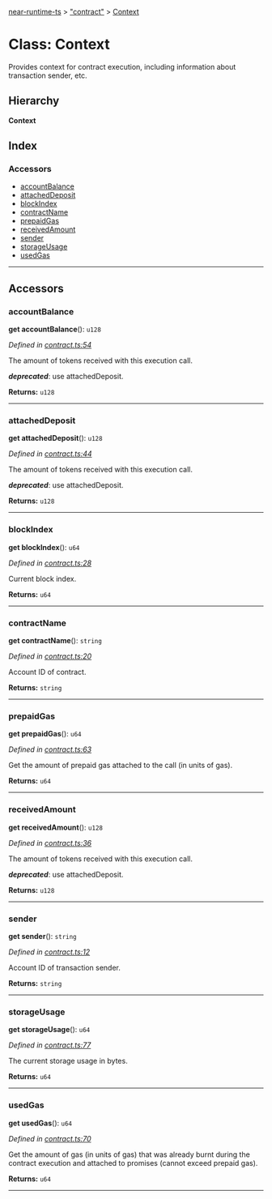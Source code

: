 [near-runtime-ts](../README.md) > ["contract"](../modules/_contract_.md) > [Context](../classes/_contract_.context.md)

# Class: Context

Provides context for contract execution, including information about transaction sender, etc.

## Hierarchy

**Context**

## Index

### Accessors

* [accountBalance](_contract_.context.md#accountbalance)
* [attachedDeposit](_contract_.context.md#attacheddeposit)
* [blockIndex](_contract_.context.md#blockindex)
* [contractName](_contract_.context.md#contractname)
* [prepaidGas](_contract_.context.md#prepaidgas)
* [receivedAmount](_contract_.context.md#receivedamount)
* [sender](_contract_.context.md#sender)
* [storageUsage](_contract_.context.md#storageusage)
* [usedGas](_contract_.context.md#usedgas)

---

## Accessors

<a id="accountbalance"></a>

###  accountBalance

**get accountBalance**(): `u128`

*Defined in [contract.ts:54](https://github.com/nearprotocol/near-runtime-ts/blob/d0fcf87/assembly/contract.ts#L54)*

The amount of tokens received with this execution call.

*__deprecated__*: use attachedDeposit.

**Returns:** `u128`

___
<a id="attacheddeposit"></a>

###  attachedDeposit

**get attachedDeposit**(): `u128`

*Defined in [contract.ts:44](https://github.com/nearprotocol/near-runtime-ts/blob/d0fcf87/assembly/contract.ts#L44)*

The amount of tokens received with this execution call.

*__deprecated__*: use attachedDeposit.

**Returns:** `u128`

___
<a id="blockindex"></a>

###  blockIndex

**get blockIndex**(): `u64`

*Defined in [contract.ts:28](https://github.com/nearprotocol/near-runtime-ts/blob/d0fcf87/assembly/contract.ts#L28)*

Current block index.

**Returns:** `u64`

___
<a id="contractname"></a>

###  contractName

**get contractName**(): `string`

*Defined in [contract.ts:20](https://github.com/nearprotocol/near-runtime-ts/blob/d0fcf87/assembly/contract.ts#L20)*

Account ID of contract.

**Returns:** `string`

___
<a id="prepaidgas"></a>

###  prepaidGas

**get prepaidGas**(): `u64`

*Defined in [contract.ts:63](https://github.com/nearprotocol/near-runtime-ts/blob/d0fcf87/assembly/contract.ts#L63)*

Get the amount of prepaid gas attached to the call (in units of gas).

**Returns:** `u64`

___
<a id="receivedamount"></a>

###  receivedAmount

**get receivedAmount**(): `u128`

*Defined in [contract.ts:36](https://github.com/nearprotocol/near-runtime-ts/blob/d0fcf87/assembly/contract.ts#L36)*

The amount of tokens received with this execution call.

*__deprecated__*: use attachedDeposit.

**Returns:** `u128`

___
<a id="sender"></a>

###  sender

**get sender**(): `string`

*Defined in [contract.ts:12](https://github.com/nearprotocol/near-runtime-ts/blob/d0fcf87/assembly/contract.ts#L12)*

Account ID of transaction sender.

**Returns:** `string`

___
<a id="storageusage"></a>

###  storageUsage

**get storageUsage**(): `u64`

*Defined in [contract.ts:77](https://github.com/nearprotocol/near-runtime-ts/blob/d0fcf87/assembly/contract.ts#L77)*

The current storage usage in bytes.

**Returns:** `u64`

___
<a id="usedgas"></a>

###  usedGas

**get usedGas**(): `u64`

*Defined in [contract.ts:70](https://github.com/nearprotocol/near-runtime-ts/blob/d0fcf87/assembly/contract.ts#L70)*

Get the amount of gas (in units of gas) that was already burnt during the contract execution and attached to promises (cannot exceed prepaid gas).

**Returns:** `u64`

___

